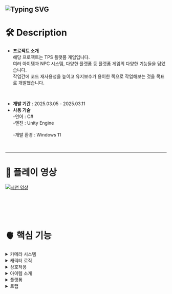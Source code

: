 ![Typing SVG](https://readme-typing-svg.demolab.com?font=Fira+Code&size=50&pause=1000&width=435&height=70&lines=JUMP!+JUMP!)
---
# 🛠️ Description
- **프로젝트 소개** <br>
  해당 프로젝트는 TPS 플랫폼 게임입니다. <br>
  여러 아이템과 NPC 시스템, 다양한 플랫폼 등 플랫폼 게임의 다양한 기능들을 담았습니다. <br>
  작업간에 코드 재사용성을 높이고 유지보수가 용이한 쪽으로 작업해보는 것을 목표로 개발했습니다.<br>
<br>

- **개발 기간** : 2025.03.05 - 2025.03.11
- **사용 기술** <br>
-언어 : C#<br>
-엔진 : Unity Engine <br>  
-개발 환경 : Windows 11 <br>
<br>

---

# 📼 플레이 영상
[![시연 영상](https://github.com/user-attachments/assets/8aa7e540-2031-4566-8f29-03370f165eb8)](https://www.youtube.com/watch?v=WddA5sAjhDg&feature=youtu.be) 


<br><br>
---
 
# 🫀 핵심 기능 

<details>
  <summary>카메라 시스템</summary>
  
  ## 📷 카메라 시스템 [🔗 Camera Controller](https://github.com/znlsnel/TPS_JumpGame/blob/main/Assets/9.%20Scripts/Entity/CameraController.cs)
  <img src="https://github.com/user-attachments/assets/a3585003-bf92-4f98-8c19-0be4dffebb08" alt="카메라 무빙" width="500px"> <br>
- **3인칭 카메라**<br>
  3인칭 카메라를 구현했습니다. 카메라가 플레이어 주변을 회전하도록 구현하였고, <br>
  마우스 휠을 입력받은 후, 카메라 거리를 조절할 수 있도록 했습니다. <br>
  카메라와 플레이어 사이에 물체가 있을 때, Raycast를 통해 플레이어가 항상 보이게끔 하였습니다.
  <br><br>
  
```csharp
private void LateUpdate()
{
  if (GameManager.Instance.IsGameOver)
  { 
    LookAtTarget(); 
    return; 
  }

  MoveCamera();
  SetCameraDist();
}
```
- 플레이어가 먼저 이동 후, 카메라가 이동할 수 있게 LateUpdate에서 카메라의 이동로직을 실행했습니다.
<br><br>

```csharp
void MoveCamera()
{
  transform.position = target.position;

  Vector2 mouseDelta = mouseDir * sensitivity * Time.deltaTime;

  // 좌우 회전 (Y축 회전)
  transform.Rotate(Vector3.up * mouseDelta.x);
  // 상하 회전 (X축 회전) 
  rotationX -= mouseDelta.y;
  rotationX = Mathf.Clamp(rotationX, minXRot, maxXRot); // 카메라가 뒤집히지 않도록 제한

  // Quaternion을 사용하여 회전 적용
  transform.localRotation = Quaternion.Euler(rotationX, transform.localEulerAngles.y, 0f);
  mouseDir = Vector2.zero;
}
```
- 카메라의 위치를 target의 위치로 옮기고, 마우스 입력값에 따라 회전을 실행합니다.
<br><br>

```csharp
void SetCameraDist() 
{
  float dist = cameraDist;

  // 몸통의 중간에서 부터 시작
  Vector3 startPos = transform.position + Vector3.up * 0.3f;
  Vector3 dir = (Camera.main.transform.position - startPos).normalized;

  // 충돌을 했다면 카메라 거리 조절
  Ray ray = new Ray(startPos + Vector3.up * 0.2f, dir);   
  RaycastHit hit;
  if (Physics.Raycast(ray, out hit, dist, hitLayer))
    dist = (hit.point - startPos).magnitude; 

  // 혹시 모를 예외 상황을 위해 dist와 cameraDist중 최소값을 넣어줌
  Camera.main.transform.localPosition = cameraDir * Mathf.Min(dist, cameraDist);
}  
```
- Raycast를 통해 카메라와 플레이어 사이에 물체가 있는지 감지하고, 해당 거리만큼 카메라를 조정합니다.


<br><br>
    
</details>

<details>
  <summary>캐릭터 로직</summary>
  
  ## 🕹️ 캐릭터 로직 [🔗 Player Controller Link](https://github.com/znlsnel/TPS_JumpGame/blob/main/Assets/9.%20Scripts/Entity/PlayerController.cs) 
<img src="https://github.com/user-attachments/assets/9dd95c67-0407-4fa4-b6c0-0afe0638cbdb" alt="이동" width="500px"> <br>
<img src="https://github.com/user-attachments/assets/90d9e4b6-ed92-4e10-8dd8-3172315679c8" alt="점프" width="500px"> <br>
- 캐릭터 로직 <br>
``` csharp
void Move(Vector2 dir)
{
  Vector3 inputDir = new Vector3(dir.x, 0, dir.y);
  float cameraYaw = Camera.main.transform.eulerAngles.y;

  Quaternion yawRotation = Quaternion.Euler(0, cameraYaw, 0);
  Vector3 rotatedInputDir = yawRotation * inputDir; 

  if (rotatedInputDir != Vector3.zero)
  {
    Quaternion inputRotation = Quaternion.LookRotation(rotatedInputDir);
    targetRot = inputRotation.eulerAngles; // 최종 회전 각도
  } 
  Vector3 direction = rotatedInputDir * statHandler.MoveSpeed;
  if (knockbackDuration > 0.0f)
  {
    direction *= 0.2f; 
    direction += knockback;
  }

  SetVelocity(direction); 
}
```
- 캐릭터가 카메라의 Yaw값을 기준으로 이동하도록 했습니다. <br>
  왼쪽, 오른쪽, 뒤로 가는 키를 입력시, 그만큼 회전을 추가했습니다. <br>
<br><br>

```csharp
void Rotate(Vector3 rot)
{
  if (moveDir.magnitude <= 0f) 
    return;

  Quaternion targetRotation = Quaternion.Euler(rot);
  float angleDifference = Quaternion.Angle(transform.rotation, targetRotation);
  float t = Mathf.Clamp01((rotSpeed * Time.deltaTime) / angleDifference);
  transform.rotation = Quaternion.Slerp(transform.rotation, targetRotation, t);
}
```
- 캐릭터 회전시 한틱에 회전하면 부자연스럽다고 느꼈습니다. 이에 targetRot 변수에 회전값을 넣어놓고 <br>
  서서히 회전하도록 구현했습니다.
  <br><br>

``` csharp
bool IsGrounded()
{
  Ray[] rays = new Ray[4]
  {
    new Ray(transform.position + (transform.forward * 0.2f) + (transform.up * 0.01f), Vector3.down),
    new Ray(transform.position + (-transform.forward * 0.2f) + (transform.up * 0.01f), Vector3.down),
    new Ray(transform.position + (transform.right * 0.2f) + (transform.up * 0.01f), Vector3.down),
    new Ray(transform.position + (-transform.right * 0.2f) + (transform.up * 0.01f), Vector3.down),
  };

  for (int i = 0; i < rays.Length; i++)
  {
    if (Physics.Raycast(rays[i], 1f, groundLayerMask))
      return true;
  }
  return false;
}
```
- 캐릭터 점프는 Rigidbody의 AddForce 기능을 통해 간단하게 구현했습니다.
- 현재 땅바닥에 있는지 체크한 후, 바닥에 있는 경우에만 점프할 수 있도록 했습니다.
<br><br><br><br>

<img src="https://github.com/user-attachments/assets/6e63daaf-14eb-4345-941e-95dd1927d0db" alt="벽타기" width="500px"> <br> 
- ClimbHandler 클래스를 통해 벽타기 기능을 구현했습니다. [🔗 ClimbHandler Link](https://github.com/znlsnel/TPS_JumpGame/blob/main/Assets/9.%20Scripts/Handler/ClimbHandler.cs)
``` csharp
void ClimbCheck()
{
  if (!isJump || !isMove || climbTargetPos != null)
    return;

  for (int i = 0; i < 4; i ++) 
  { 
    Vector3 yOffset = new Vector3(0, -0.5f * i, 0);
    Ray ray = new Ray(rayCastPoint.position + yOffset, gameObject.transform.forward);
    RaycastHit hit;

    if (Physics.Raycast(ray, out hit, 1.5f, climbLayer)) 
    {
      BoxCollider bc = hit.collider as BoxCollider;
      if (bc != null)
      {
        Vector3 targetPos = hit.point;
        targetPos.y = hit.collider.gameObject.transform.position.y + bc.center.y + (bc.size.y * bc.transform.localScale.y) / 2;

        bool isForward = Vector3.Dot(rigid.velocity, (targetPos - transform.position).normalized) > -0.5f;

        Debug.Log((hit.point.y + -0.5f * i) - targetPos.y);
        if (isForward && Mathf.Abs((rayCastPoint.position.y) - targetPos.y) < 1.3f)
        {  
          targetPos += (transform.forward * 0.2f);
          StartClimb(hit.collider.gameObject, targetPos);
          break;
        }
      }
    }
  }
}
```
- ClimbCheck 함수를 통해 벽타기가 가능한지 체크를 했습니다. <br>
  머리에서부터 아래로 4개의 Raycast를 발사하여 충돌을 체크했습니다. <br>
  이후 충돌 대상이 BoxCollider를 가지고 있으며, BoxCollider의 위쪽 부분에 충돌했다면 벽타기 기능을 수행하도록 설계했습니다.
<br><br>

``` csharp
void Climb(Transform climbPos)
{
  if (climbPos == null)
    return;

  //Vector3 dir = climbPos.Value - handTf.position;
  Vector3 dir = climbPos.position - transform.position; 
    
  float dist = dir.magnitude;  
  if (dist > 0.1f)
    dir = dir * dist * Time.fixedDeltaTime * 3.0f;

  rigid.MovePosition(transform.position + dir); 
} 
```
- 업데이트 함수에서 위의 Climb 함수를 호출하여 위로 이동하도록 했습니다. <br>
  처음 구현할 때에는 오른손이 항상 climbPos에 위치하도록 설계를 했지만 <br>
  캐릭터가 끝까지 오르지 않는 문제가 발생했고, 마지막에 위치값을 보정해주는 것도 부자연스러웠습니다. <br>
  결론적으로는 캐릭터의 위치가 서서히 clibPos로 이동하도록 하여 최대한 자연스럽게 오르도록 구현했습니다.
  <br><br><br><br>

  
<img src="https://github.com/user-attachments/assets/5943f507-b4a1-4a26-9621-47ec43830bc2" alt="이미지" width="800px"> <br> 
- 캐릭터 애니메이션의 경우 Animation Handler를 통해 애니메이션을 실행했습니다. [🔗 AnimationHandler Link](https://github.com/znlsnel/TPS_JumpGame/blob/main/Assets/9.%20Scripts/Handler/AnimationHandler.cs) <br>
``` csharp
public void Move(Vector3 moveDir) => animator.SetBool(IsMoving, moveDir.magnitude > 0.5f); 
public void Jump() => animator.SetTrigger(IsJumping);
public void Landing() => animator.SetBool(IsInAir, false);  
public void Falling() => animator.SetBool(IsInAir, true);
public void OnClimb() => animator.SetTrigger(Climb);
public void OnDie(bool active)
{
  animator.SetBool(IsAlive, !active); 
  if (active)  
    animator.SetTrigger(IsDie);  
}
```
- 움직일때, 점프할 때, 착지할 때 등 각각의 상황에 함수들이 호출되도록 하였고 <br>
  애니메이션 관련 로직들은 해당 클래스에서만 실행되도록 설계했습니다.
  <br><br>
</details>

<details>
  <summary>상호작용</summary>
  
  ## 🤝 상호작용 [🔗 Interaction Handler](https://github.com/znlsnel/TPS_JumpGame/blob/main/Assets/9.%20Scripts/Handler/InteractionHandler.cs)
<img src="https://github.com/user-attachments/assets/724601c5-d8c8-47ea-861e-567a6bab121a" alt="벽타기" width="500px"> <br>
``` csharp
void Find()
  {
  Ray ray = Camera.main.ScreenPointToRay(new Vector3(Screen.width * xOffset, Screen.height * yOffset, 0));
  RaycastHit hit;
   
  float dist = interactionDistance + (Camera.main.transform.position - transform.position).magnitude;
  bool found = false;
  if (Physics.Raycast(ray, out hit, dist, layer)) 
  {
    var obj = hit.collider.gameObject.GetComponent<IInteractableObject>();
    if (obj != selectObject)
    {
      obj.ShowInfo();
      selectObject = obj;
    }
    found = obj != null;
  }

  if (!found && selectObject != null)
  {
    interactionUI.Init();
    selectObject = null;
  }
} 
```
- InvokeRepeating함수를 통해 0.1초에 한번씩 위의 Find 함수가 호출 되도록 했습니다. <br>
  인스펙터에서 설정한 에임의 위치 ( y, xOffset )을 이용해 Raycast를 하고, IInteractableObject 인터페이스를 상속받은 오브젝트를 찾습니다 <br>
  이후, 인터페이스의 ShowInfo 함수를 통해 정보 UI가 표시되도록 하였으며, <br>
  상호작용을 위해 selectObject 라는 이름으로 오브젝트를 저장했습니다.
<br><br>

```csharp
void InteractionInput(InputAction.CallbackContext context)
{
  if (selectObject == null)
    return;

  selectObject.Interaction(gameObject); 
}
```
- 상호작용키를 입력받을 때, selectObject가 존재한다면 해당 인터페이스의 Interaction 함수를 호출하여 상호작용을 구현했습니다.
<br><br>

 [🔗 Item](https://github.com/znlsnel/TPS_JumpGame/blob/main/Assets/9.%20Scripts/Entity/Item.cs)
```csharp
public void Interaction(GameObject player)
{
  player.GetComponent<PlayerDataHandler>()?.PickupItem(this);
}
```
- Item 클래스의 경우에는 PlayerDataHandler의 PickupItem 함수를 호출하여 아이템이 실행되도록 하였습니다.
<br><br>

 [🔗 Npc Controller](https://github.com/znlsnel/TPS_JumpGame/blob/main/Assets/9.%20Scripts/Entity/NpcController.cs)
```csharp 
public void Interaction(GameObject player)
{
  UIHandler.Instance.DialogUI.OpenUI(npcName, dialog, () => CheckCoin());
}
```
- Npc Controller의 경우 대화창이 켜지는 로직이 실행되도록 했습니다.
<br><br>

  <br><br>
</details>

<details>
  <summary>아이템 소개</summary>
  
  ## 📗 아이템
  ![image](https://github.com/user-attachments/assets/96e92409-fdcd-4066-9f90-afa4ed6f128d)
- Scriptable Object를 통해 아이템의 데이터를 설계했습니다. <br>

```csharp
public enum EItemType
{
	Equipable,
	Consumable,
}

public enum EEquipType
{
	Cloak,
	Body,
	Head,
	Hair,
}
```
- enum을 통해 아이템의 타입을 선택할 수 있게 하였습니다. <br>
  장착형 아이템의 경우 어디에 장착할건지를 Type으로 결정하게 됩니다. <br>
<br><br>

[🔗 Equip Handler](https://github.com/znlsnel/TPS_JumpGame/blob/main/Assets/9.%20Scripts/Handler/EquipHandler.cs)
```csharp
private Dictionary<EEquipType, Transform> equipTf = new Dictionary<EEquipType, Transform>();
private Dictionary<EEquipType, GameObject> equipItems = new Dictionary<EEquipType, GameObject>();
private Dictionary<EEquipType, Action> onUnEquip = new Dictionary<EEquipType, Action>();

public void EquipItem(Item item)
{
  EEquipType type = item.data.equipType;
  Transform ts = equipTf[type];

  GameObject nextItem = item.gameObject;
  GameObject curItem = equipItems[type];

  // 현재 장착중인 아이템 장착 해제
  if (curItem != null && curItem.TryGetComponent(out Item myItem))
  {
    curItem.transform.SetParent(null, false);
    curItem.transform.position = transform.position + transform.forward * 0.3f;
    myItem.data.onUnequip?.Invoke();
    curItem.gameObject.GetComponent<Item>().SetActiveItem(true);
  }
  else
    Destroy(curItem); 
   
  // 새로운 아이템 장착
  nextItem.gameObject.GetComponent<Item>().SetActiveItem(false);
  nextItem.transform.SetParent(ts, false);
  nextItem.transform.localPosition = Vector3.zero;
  equipItems[type] = nextItem; 
}
```
- 아이템의 장착은 Equip Handler에서 담당하도록 설계했습니다. <br>
  장착 아이템을 해당 클래스의 EquipItem 함수를 통해 보내면 위의 Dictionary를 통해서 장착 로직을 수행하게 됩니다 <br>
  우선 equipTf로 장착할 위치를 찾고, equipItems를 통해 해당 위치에 장착중인 아이템을 찾습니다. <br>
  이미 장착중인 아이템은 장착 해제를 하게되는데 이때, 아이템의 수치(스피드, 점프력 등)을 빼주는 함수를 onUnEquip을 통해 해결합니다 <br>
<br><br>

  <br><br>
</details>

<details>
  <summary>플랫폼</summary>
  
  ## 🟫 플랫폼 [🔗 Platform](https://github.com/znlsnel/TPS_JumpGame/tree/main/Assets/9.%20Scripts/Entity/Platform)
<img src="https://github.com/user-attachments/assets/34e0f688-4009-4010-a5ac-fddfad17e9ed" alt="플랫폼" width="500px"> <br>
<img src="https://github.com/user-attachments/assets/cd576d86-0eb1-4eca-a639-d770c19a49b3" alt="플랫폼 루프" width="500px"> <br>
- 점프 플랫폼, 무빙 플랫폼, 플랫폼 런처를 구현했습니다.

[🔗 Platform Controller](https://github.com/znlsnel/TPS_JumpGame/blob/main/Assets/9.%20Scripts/Entity/Platform/PlatformController.cs)<br>
[🔗 Platform](https://github.com/znlsnel/TPS_JumpGame/blob/main/Assets/9.%20Scripts/Entity/Platform/Platform.cs)
- 플랫폼을 조종하는 컨트롤러와, 플랫폼을 관리하는 script를 따로 작성했습니다.
- LineRenerer의 정점들을 통해 플랫폼의 움직임을 구현하였는데 플랫폼이 움직일때 <br>
  LineRenerer가 같이 움직이면 안되기 때문에 위처럼 분리하여 작성했습니다. <br>
  플랫폼은 플레이어가 플랫폼 위에 올라왔는지 감지하는 역할을 수행하고, 플랫폼 컨트롤러에 그 정보를 전달합니다.
<br><br>

[🔗 JumpPlatform Controller](https://github.com/znlsnel/TPS_JumpGame/blob/main/Assets/9.%20Scripts/Entity/Platform/JumpPlatformController.cs)
```csharp
public override void EnterObject(GameObject go)
{
	base.EnterObject(go);
    anim.SetTrigger(Push);  
}
 
public void AE_OnPush() 
{
    foreach (var target in targets)
    {
        Rigidbody rb = target.GetComponent<Rigidbody>();
	if (rb != null)
	{
	    rb.velocity = Vector3.zero;
	    rb.AddForce(transform.up * jumpPower, ForceMode.Impulse);
	} 
    }
} 
```
- 점프 플랫폼의 경우 플레이어가 접근할 때, 플랫폼을 띄우는 애니메이션이 실행되고<br>
  애니메이션 이벤트를 통해 플레이어를 위로 띄우는 로직을 실행합니다.

<br><br>

[🔗 MovingPlatform Controller](https://github.com/znlsnel/TPS_JumpGame/blob/main/Assets/9.%20Scripts/Entity/Platform/MovingPlatformController.cs)
```csharp
protected override void Awake() 
{
	base.Awake();

	lineRenderer = GetComponent<LineRenderer>();

	positions = new Vector3[lineRenderer.positionCount];
	lineRenderer.GetPositions(positions); 

	LocalToWorld(positions);

	platform.transform.position = prevPosition = positions[0];
	isLoop = lineRenderer.loop;
}

private void MoveObjectOnPlatform()
{
	Vector3 dir = platform.transform.position - prevPosition;
	foreach (var target in targets)
	{
		var rigid = target.GetComponent<Rigidbody>();
		if (rigid != null)
		{
			rigid.MovePosition(target.transform.position + dir);
		}
		else
			target.transform.position += dir;
	}

	prevPosition = platform.transform.position;
}
```
- 무빙 플랫폼은 라인랜더러에 저장된 정점 정보를 불러온 후, 정점의 위치값을 순회하는 방식으로 구현했습니다. <br>
  이 때, 플랫폼 위에 오브젝트가 있으면 같이 이동시키는 함수도 함께 호출됩니다.
<br><br>

[🔗 Platform Launcher](https://github.com/znlsnel/TPS_JumpGame/blob/main/Assets/9.%20Scripts/Entity/Platform/PlatformLauncher.cs)
```csharp
void ChargeGauge(InputAction.CallbackContext context)
{
	isChagingGauge = true;
	UIHandler.Instance.GaugeUI.OpenUI();
	GetComponent<BoxCollider>().enabled = false;
}

void CancelGaugeCharge(InputAction.CallbackContext context)
{
	UIHandler.Instance.GaugeUI.CloseUI();
	isChagingGauge = false;
	isLaunched = true;

	Vector3 dir = (endPos - startPos);
	targetPos = startPos + (dir * gauge);   
	height = Maxheight * gauge;
	timeElapsed = 0.0f;
}

protected override void MovePlatform()
{
	if (!isLaunched) 
		return;

	timeElapsed += Time.deltaTime;
	float t = timeElapsed / duration;

	if (t > 1.0f)
		t = 1.0f;
	
	 
	Vector3 currentPos = Vector3.Lerp(startPos, targetPos, t);
	currentPos.y += Mathf.Sin(t * Mathf.PI) * height;

	platform.transform.position = currentPos;

	if (t >= 1.0f) 
		DropPlatform();
}
```
- 플랫폼 런처는 상호작용 키를 누를때, ChargeGauge 함수가 호출되고, 키를 캔슬할 때, CancelGaugeCharge 함수가 호출되도록 했습니다. <br>
  CancelGaugeCharge 함수가 호출되면 현재 gauge의 값에 따라 발사되는 거리를 결정합니다. 이후 isLaunched 함수가 호출되며 <br>
  발사가 진행되도록 했습니다. <br>
  발사가 끝나면 DropPlatform 함수를 통해 경로를 벗어나 바닥으로 떨어지도록 했습니다. <br>

  <br><br>
</details>


<details>
  <summary>트랩</summary>
  
  ## 🎲 트랩 [🔗 Trap](https://github.com/znlsnel/TPS_JumpGame/tree/main/Assets/9.%20Scripts/Entity/Trap)
<img src="https://github.com/user-attachments/assets/f242b020-7d72-4f87-87f1-844118848906" alt="트랩" width="500px"> <br>
- 트랩은 함정을 실행하는 Trap 클래스, 플레이어를 감지하는 trap Sensor 클래스로 구성되어 있습니다. <br>

[🔗 LazerTrap Sensor](https://github.com/znlsnel/TPS_JumpGame/blob/main/Assets/9.%20Scripts/Entity/Trap/LazerTrapSensor.cs)
```csharp
void Update()
{
	Vector3 pos = transform.position;
	pos.y = posY + (Mathf.Sin(Time.time * 1.5f) + 1);
	transform.position = pos;
	lineRenderer.SetPosition(0, laserStart.position);
	lineRenderer.SetPosition(1, laserEnd.position);

	if (Time.time - lastFindTime < delayTime)
		return;


	Ray ray = new Ray(laserStart.position, (laserEnd.position - laserStart.position).normalized);
	RaycastHit hit;

	if (Physics.Raycast(ray, out hit, (laserEnd.position - laserStart.position).magnitude, playerMask))
	{
		lastFindTime = Time.time;
		onFindPlayer?.Invoke(); 
	}
}
```
- Trap Sensor 클래스를 상속받은 Lazer Trap Sensor 클래스에서는 업데이트문에서 Raycast를 통해 플레이어를 감지하도록 했습니다. <br>
  감지에 성공하면 onFindPlayer Event를 실행시킵니다. 해당 Event에는 Trap 클래스와 연결되어 함정이 발동되도록 했습니다.
<br><br>

[🔗 Trap](https://github.com/znlsnel/TPS_JumpGame/blob/main/Assets/9.%20Scripts/Entity/Trap/Trap.cs) <br>
[🔗 Bullet Trap](https://github.com/znlsnel/TPS_JumpGame/blob/main/Assets/9.%20Scripts/Entity/Trap/BulletTrap.cs)
```csharp
// Trap Class
private void Awake()
{
	var list = transform.GetComponentsInChildren<TrapSensor>();
	foreach (var s in list)
	{
		s.onFindPlayer.AddListener(TrapOn);
		sensors.Add(s);
	}
}


// Bullet Trap Class
public class BulletTrap : Trap
{
	[SerializeField] private GameObject bulletPrefab;
	[SerializeField] private float bulletSpeed;

	protected override void TrapOn()
	{
		var bullet = Instantiate(bulletPrefab);
		bullet.transform.position = transform.position;

		Vector3 dir = (player.transform.position - bullet.transform.position).normalized;
		bullet.GetComponent<Rigidbody>().AddForce(dir * bulletSpeed, ForceMode.Impulse);
		GameManager.Instance.SetTimer(() => Destroy(bullet), 10.0f);
	}
}
```
- TrapSensor에서 onFindPlayer Event가 실행되면 TrapOn 함수가 호출됩니다.<br>
  Bullet Trap에서는 플레이어에게 총알을 발사하는 로직이 실행되도록 했습니다.


  <br><br>
</details>
